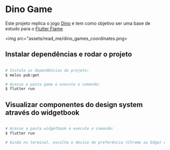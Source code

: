 # Dino Game

Este projeto replica o jogo [Dino](https://github.com/ufrshubham/dino_run) e tem como objetivo ser uma base de estudo para o [Flutter Flame](https://docs.flame-engine.org)

<img src="assets/read_me/dino_games_coordinates.png>

## Instalar dependências e rodar o projeto

```bash

# Instale as dependências do projeto:
$ melos pub:get

# Acesse a pasta game e execute o comando:
$ flutter run

```

## Visualizar componentes do design system através do widgetbook

```bash

# Acesse a pasta widgetbook e execute o comando:
$ flutter run

# Ainda no terminal, escolha o device de preferência (Chrome ou Edge) e aguarde

```
